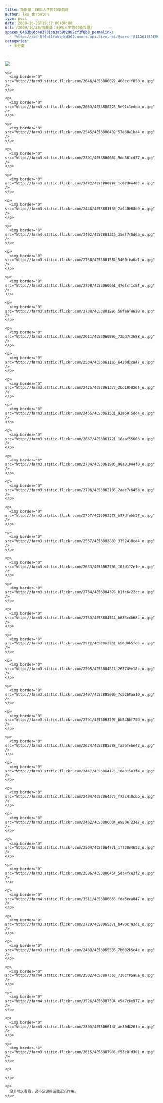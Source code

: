 ```yaml
---
title: 兔斯基：80后人生的40条哲理
author: leo_thronton
type: post
date: 2009-10-28T19:37:06+00:00
url: /2009/10/28/兔斯基：80后人生的40条哲理/
spaces_8463b8dc4e3731ca3ab992902cf3f8b8_permalink:
  - "http://cid-8f6a31fabb4cd362.users.api.live.net/Users(-8112616825800567966)/Blogs('8F6A31FABB4CD362!102')/Entries('8F6A31FABB4CD362!1039')?authkey=yuBuArwciRo%24"
categories:
  - 未分类

---
```

<div id="msgcns!8F6A31FABB4CD362!1039" class="bvMsg">
  <div>
    <p>
      <img border="0" src="http://farm4.static.flickr.com/3507/4053058829_ff2f410acd_o.jpg" />
    </p>
    
    <p>
      <img border="0" src="http://farm3.static.flickr.com/2646/4053800022_468ccff050_o.jpg" />
    </p>
    
    <p>
      <img border="0" src="http://farm3.static.flickr.com/2663/4053800228_5e91c3edcb_o.jpg" />
    </p>
    
    <p>
      <img border="0" src="http://farm3.static.flickr.com/2545/4053800432_57e68a1ba4_o.jpg" />
    </p>
    
    <p>
      <img border="0" src="http://farm3.static.flickr.com/2501/4053800664_9dd381cd77_o.jpg" />
    </p>
    
    <p>
      <img border="0" src="http://farm3.static.flickr.com/2482/4053800882_1c07d0e403_o.jpg" />
    </p>
    
    <p>
      <img border="0" src="http://farm3.static.flickr.com/2448/4053801136_2a040068d0_o.jpg" />
    </p>
    
    <p>
      <img border="0" src="http://farm4.static.flickr.com/3492/4053801316_35ef748d6a_o.jpg" />
    </p>
    
    <p>
      <img border="0" src="http://farm3.static.flickr.com/2758/4053801584_5460f0a6a1_o.jpg" />
    </p>
    
    <p>
      <img border="0" src="http://farm3.static.flickr.com/2708/4053060661_476fcf1c8f_o.jpg" />
    </p>
    
    <p>
      <img border="0" src="http://farm3.static.flickr.com/2738/4053801996_58fa6fe628_o.jpg" />
    </p>
    
    <p>
      <img border="0" src="http://farm3.static.flickr.com/2611/4053060995_72bd743688_o.jpg" />
    </p>
    
    <p>
      <img border="0" src="http://farm3.static.flickr.com/2584/4053061185_6420d2ca47_o.jpg" />
    </p>
    
    <p>
      <img border="0" src="http://farm3.static.flickr.com/2425/4053061373_2bd105026f_o.jpg" />
    </p>
    
    <p>
      <img border="0" src="http://farm3.static.flickr.com/2455/4053061531_93a6075dd4_o.jpg" />
    </p>
    
    <p>
      <img border="0" src="http://farm3.static.flickr.com/2667/4053061721_18aaf55603_o.jpg" />
    </p>
    
    <p>
      <img border="0" src="http://farm3.static.flickr.com/2734/4053061903_98a81044f0_o.jpg" />
    </p>
    
    <p>
      <img border="0" src="http://farm3.static.flickr.com/2796/4053062105_2aac7c645a_o.jpg" />
    </p>
    
    <p>
      <img border="0" src="http://farm3.static.flickr.com/2757/4053062377_b97dfabb57_o.jpg" />
    </p>
    
    <p>
      <img border="0" src="http://farm3.static.flickr.com/2557/4053803880_3152438ca4_o.jpg" />
    </p>
    
    <p>
      <img border="0" src="http://farm3.static.flickr.com/2633/4053062703_10fd172e1e_o.jpg" />
    </p>
    
    <p>
      <img border="0" src="http://farm3.static.flickr.com/2734/4053804328_b1fc6e22cc_o.jpg" />
    </p>
    
    <p>
      <img border="0" src="http://farm3.static.flickr.com/2753/4053804514_b633cdb68c_o.jpg" />
    </p>
    
    <p>
      <img border="0" src="http://farm3.static.flickr.com/2572/4053063281_b58d0b5fde_o.jpg" />
    </p>
    
    <p>
      <img border="0" src="http://farm3.static.flickr.com/2505/4053804814_262749e18c_o.jpg" />
    </p>
    
    <p>
      <img border="0" src="http://farm3.static.flickr.com/2497/4053805000_7c52b8aa10_o.jpg" />
    </p>
    
    <p>
      <img border="0" src="http://farm3.static.flickr.com/2791/4053063797_bb548bf759_o.jpg" />
    </p>
    
    <p>
      <img border="0" src="http://farm3.static.flickr.com/2624/4053805388_fa56febe47_o.jpg" />
    </p>
    
    <p>
      <img border="0" src="http://farm3.static.flickr.com/2447/4053064175_10e315e3fe_o.jpg" />
    </p>
    
    <p>
      <img border="0" src="http://farm3.static.flickr.com/2494/4053064375_f72c418cbb_o.jpg" />
    </p>
    
    <p>
      <img border="0" src="http://farm3.static.flickr.com/2462/4053806004_e920e723e7_o.jpg" />
    </p>
    
    <p>
      <img border="0" src="http://farm3.static.flickr.com/2504/4053064771_1ff30d4652_o.jpg" />
    </p>
    
    <p>
      <img border="0" src="http://farm3.static.flickr.com/2586/4053806454_5da4fce3f2_o.jpg" />
    </p>
    
    <p>
      <img border="0" src="http://farm4.static.flickr.com/3511/4053806666_fda5eea047_o.jpg" />
    </p>
    
    <p>
      <img border="0" src="http://farm3.static.flickr.com/2729/4053065371_b490c7a3d1_o.jpg" />
    </p>
    
    <p>
      <img border="0" src="http://farm3.static.flickr.com/2439/4053065535_7b602b5c4e_o.jpg" />
    </p>
    
    <p>
      <img border="0" src="http://farm4.static.flickr.com/3502/4053807368_736cf05a8a_o.jpg" />
    </p>
    
    <p>
      <img border="0" src="http://farm4.static.flickr.com/3526/4053807594_e5a7c8e977_o.jpg" />
    </p>
    
    <p>
      <img border="0" src="http://farm3.static.flickr.com/2803/4053066147_ae36d8261b_o.jpg" />
    </p>
    
    <p>
      <img border="0" src="http://farm3.static.flickr.com/2615/4053807906_f53c8fd301_o.jpg" />
    </p>
    
    <p>
       
    </p>
    
    <p>
      没事可以看看，说不定这些话能起点作用。
    </p>
  </div>
</div>